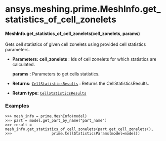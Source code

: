 <a id="ansys-meshing-prime-meshinfo-get-statistics-of-cell-zonelets"></a>

# ansys.meshing.prime.MeshInfo.get_statistics_of_cell_zonelets

<a id="ansys.meshing.prime.MeshInfo.get_statistics_of_cell_zonelets"></a>

#### MeshInfo.get_statistics_of_cell_zonelets(cell_zonelets, params)

Gets cell statistics of given cell zonelets using provided cell statistics parameters.

* **Parameters:**
  **cell_zonelets**
  : Ids of cell zonelets for which statistics are calculated.

  **params**
  : Parameters to get cells statistics.
* **Returns:**
  [`CellStatisticsResults`](ansys.meshing.prime.CellStatisticsResults.md#ansys.meshing.prime.CellStatisticsResults)
  : Returns the CellStatisticsResults.
* **Return type:**
  [`CellStatisticsResults`](ansys.meshing.prime.CellStatisticsResults.md#ansys.meshing.prime.CellStatisticsResults)

### Examples

```pycon
>>> mesh_info = prime.MeshInfo(model)
>>> part = model.get_part_by_name("part_name")
>>> result = mesh_info.get_statistics_of_cell_zonelets(part.get_cell_zonelets(),
>>>                  prime.CellStatisticsParams(model=model))
```

<!-- !! processed by numpydoc !! -->
